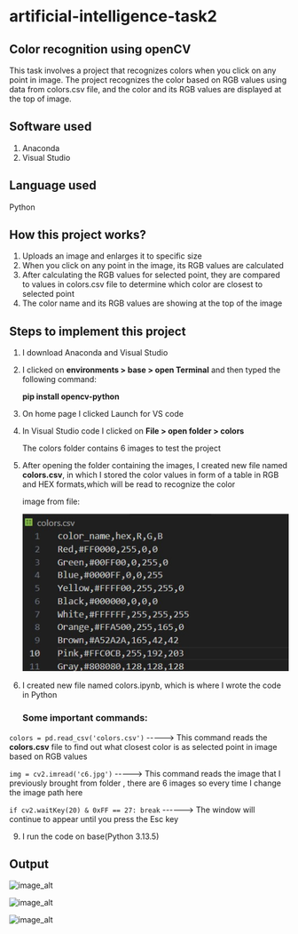  # artificial-intelligence-task2


## Color recognition using openCV
This task involves a project that recognizes colors when you click on any point in image.
The project recognizes the color based on RGB values using data from colors.csv file, and the color and its RGB values are displayed at the top of image.


## Software used
1. Anaconda
2. Visual Studio


## Language used
 Python


## How this project works?
1. Uploads an image and enlarges it to specific size
2. When you click on any point in the image, its RGB values are calculated
3. After calculating the RGB values for selected point, they are compared to values in colors.csv file to determine which color are closest to selected point
4. The color name and its RGB values are showing at the top of the image


## Steps to implement this project

1. I download Anaconda and Visual Studio 
2. I clicked on __environments > base > open Terminal__ and then typed the following command:

   __pip install opencv-python__
4. On home page I clicked Launch for VS code
5. In Visual Studio code I clicked on __File > open folder > colors__

   The colors folder contains 6 images to test the project
7. After opening the folder containing the images, I created new file named __colors.csv__, in which I stored the color values in form of a table in RGB and HEX formats,which will be read to recognize the color

   image from file:
   
   ![image_alt](https://github.com/Sa12345678434/artificial-intelligence-task2/blob/main/colors11.jpg?raw=true)

8. I created new file named colors.ipynb, which is where I wrote the code in Python

   ### Some important commands:
 
 ```colors = pd.read_csv('colors.csv')``` -----> This command reads the __colors.csv__ file to find out what closest color is as selected point in image based on RGB values 

 ```img = cv2.imread('c6.jpg')``` -----> This command reads the image that I previously brought from folder , there are 6 images so every time I change the image path here 
 
 ```if cv2.waitKey(20) & 0xFF == 27: break```  ------> The window will continue to appear until you press the Esc key  
                             
9. I run the code on base(Python 3.13.5)

## Output

![image_alt](https://github.com/Sa12345678434/artificial-intelligence-task2/blob/main/outp1.png?raw=true)


![image_alt](https://github.com/Sa12345678434/artificial-intelligence-task2/blob/main/outp2.png?raw=true)


![image_alt](https://github.com/Sa12345678434/artificial-intelligence-task2/blob/main/outp3.png?raw=true)


  
 

